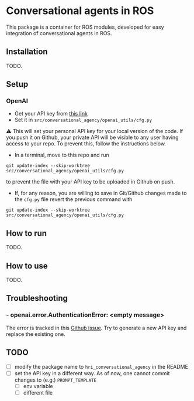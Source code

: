 # Conversational agents in ROS

This package is a container for ROS modules, developed for easy integration of conversational agents in ROS.

## Installation

TODO.

## Setup

### OpenAI

- Get your API key from [this link](https://platform.openai.com/account/api-keys)
- Set it in `src/conversational_agency/openai_utils/cfg.py`

:warning: This will set your personal API key for your local version of the code. If you push it on Github, your private API will be visible to any user having access to your repo. To prevent this, follow the instructions below.

- In a terminal, move to this repo and run
```
git update-index --skip-worktree src/conversational_agency/openai_utils/cfg.py
```

to prevent the file with your API key to be uploaded in Github on push. 

- If, for any reason, you are willing to save in Git/Github changes made to the `cfg.py` file revert the previous command with
```
git update-index --skip-worktree src/conversational_agency/openai_utils/cfg.py
```

## How to run

TODO.

## How to use

TODO.

## Troubleshooting

### - openai.error.AuthenticationError: \<empty message\>
The error is tracked in this [Github issue](https://github.com/openai/openai-python/issues/464). Try to generate a new API key and replace the existing one.

## TODO

- [ ] modify the package name to `hri_conversational_agency` in the README
- [ ] set the API key in a different way. As of now, one cannot commit changes to (e.g.) `PROMPT_TEMPLATE`
    - [ ] env variable
    - [ ] different file
